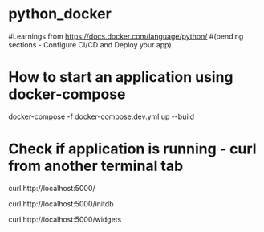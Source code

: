 # python_docker
#Learnings from https://docs.docker.com/language/python/
#(pending sections - Configure CI/CD and Deploy your app)

# How to start an application using docker-compose
docker-compose -f docker-compose.dev.yml up --build

# Check if application is running - curl from another terminal tab

 curl http://localhost:5000/
 
 curl http://localhost:5000/initdb

 curl http://localhost:5000/widgets
 
 
